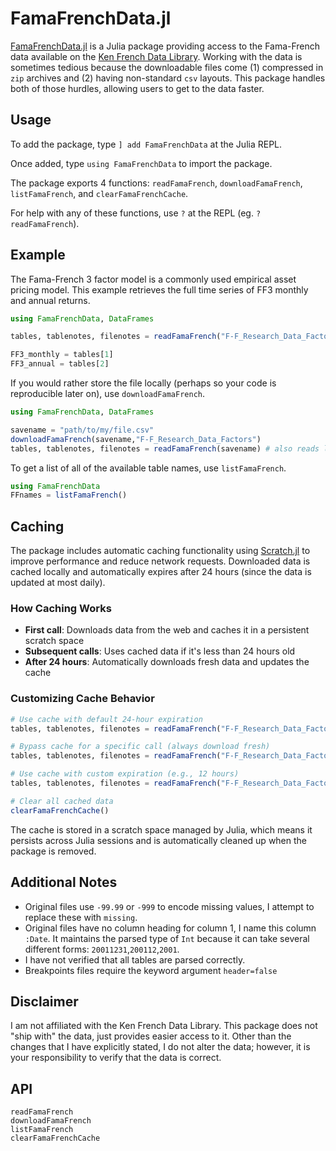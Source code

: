 # FamaFrenchData.jl

[FamaFrenchData.jl](https://github.com/tbeason/FamaFrenchData.jl) is a Julia package providing access to the Fama-French data available on the [Ken French Data Library](https://mba.tuck.dartmouth.edu/pages/faculty/ken.french/data_library.html). Working with the data is sometimes tedious because the downloadable files come (1) compressed in `zip` archives and (2) having non-standard `csv` layouts. This package handles both of those hurdles, allowing users to get to the data faster.

## Usage

To add the package, type `] add FamaFrenchData` at the Julia REPL.

Once added, type `using FamaFrenchData` to import the package.

The package exports 4 functions: `readFamaFrench`, `downloadFamaFrench`, `listFamaFrench`, and `clearFamaFrenchCache`.

For help with any of these functions, use `?` at the REPL (eg. `?readFamaFrench`).

## Example 
The Fama-French 3 factor model is a commonly used empirical asset pricing model. This example retrieves the full time series of FF3 monthly and annual returns.

```julia
using FamaFrenchData, DataFrames

tables, tablenotes, filenotes = readFamaFrench("F-F_Research_Data_Factors")

FF3_monthly = tables[1]
FF3_annual = tables[2]
```

If you would rather store the file locally (perhaps so your code is reproducible later on), use `downloadFamaFrench`.

```julia
using FamaFrenchData, DataFrames

savename = "path/to/my/file.csv"
downloadFamaFrench(savename,"F-F_Research_Data_Factors")
tables, tablenotes, filenotes = readFamaFrench(savename) # also reads local files
```

To get a list of all of the available table names, use `listFamaFrench`.

```julia
using FamaFrenchData
FFnames = listFamaFrench()
```

## Caching

The package includes automatic caching functionality using [Scratch.jl](https://github.com/JuliaPackaging/Scratch.jl) to improve performance and reduce network requests. Downloaded data is cached locally and automatically expires after 24 hours (since the data is updated at most daily).

### How Caching Works

- **First call**: Downloads data from the web and caches it in a persistent scratch space
- **Subsequent calls**: Uses cached data if it's less than 24 hours old
- **After 24 hours**: Automatically downloads fresh data and updates the cache

### Customizing Cache Behavior

```julia
# Use cache with default 24-hour expiration
tables, tablenotes, filenotes = readFamaFrench("F-F_Research_Data_Factors")

# Bypass cache for a specific call (always download fresh)
tables, tablenotes, filenotes = readFamaFrench("F-F_Research_Data_Factors", use_cache=false)

# Use cache with custom expiration (e.g., 12 hours)
tables, tablenotes, filenotes = readFamaFrench("F-F_Research_Data_Factors", cache_max_age=12)

# Clear all cached data
clearFamaFrenchCache()
```

The cache is stored in a scratch space managed by Julia, which means it persists across Julia sessions and is automatically cleaned up when the package is removed.

## Additional Notes

 - Original files use `-99.99` or `-999` to encode missing values, I attempt to replace these with `missing`.
 - Original files have no column heading for column 1, I name this column `:Date`. It maintains the parsed type of `Int` because it can take several different forms: `20011231`,`200112`,`2001`.
 - I have not verified that all tables are parsed correctly.
 - Breakpoints files require the keyword argument `header=false`


## Disclaimer


I am not affiliated with the Ken French Data Library. This package does not "ship with" the data, just provides easier access to it. Other than the changes that I have explicitly stated, I do not alter the data; however, it is your responsibility to verify that the data is correct.


## API


```@docs
readFamaFrench
downloadFamaFrench
listFamaFrench
clearFamaFrenchCache
```